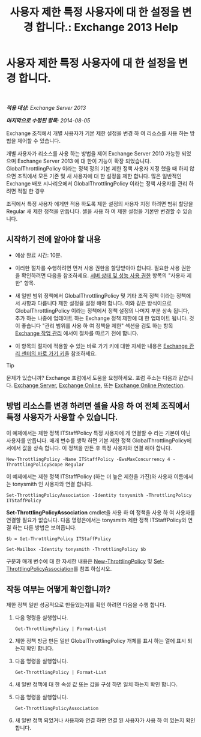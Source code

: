 ﻿---
title: '사용자 제한 특정 사용자에 대 한 설정을 변경 합니다.: Exchange 2013 Help'
TOCTitle: 사용자 제한 특정 사용자에 대 한 설정을 변경 합니다.
ms:assetid: c5f834d6-189d-485e-9800-5e0066815ecf
ms:mtpsurl: https://technet.microsoft.com/ko-kr/library/JJ863577(v=EXCHG.150)
ms:contentKeyID: 50556082
ms.date: 05/22/2018
mtps_version: v=EXCHG.150
ms.translationtype: MT
---

# 사용자 제한 특정 사용자에 대 한 설정을 변경 합니다.

 

_**적용 대상:** Exchange Server 2013_

_**마지막으로 수정된 항목:** 2014-08-05_

Exchange 조직에서 개별 사용자가 기본 제한 설정을 변경 하 여 리소스를 사용 하는 방법을 제어할 수 있습니다.

개별 사용자가 리소스를 사용 하는 방법을 제어 Exchange Server 2010 가능한 되었으며 Exchange Server 2013 에 대 한이 기능이 확장 되었습니다. GlobalThrottlingPolicy 이라는 정책 정의 기본 제한 정책 사용자 지정 했을 때 하지 않으면 조직에서 모든 기존 및 새 사용자에 대 한 설정을 제한 합니다. 많은 일반적인 Exchange 배포 시나리오에서 GlobalThrottlingPolicy 이라는 정책 사용자를 관리 하려면 적절 한 경우

조직에서 특정 사용자 에게만 적용 하도록 제한 설정의 사용자 지정 하려면 범위 할당을 Regular 새 제한 정책을 만듭니다. 셸을 사용 하 여 제한 설정을 기본만 변경할 수 있습니다.

## 시작하기 전에 알아야 할 내용

  - 예상 완료 시간: 10분.

  - 이러한 절차를 수행하려면 먼저 사용 권한을 할당받아야 합니다. 필요한 사용 권한을 확인하려면 다음을 참조하세요. [서버 상태 및 성능 사용 권한](server-health-and-performance-permissions-exchange-2013-help.md) 항목의 "사용자 제한" 항목.

  - 새 일반 범위 정책에서 GlobalThrottlingPolicy 및 기타 조직 정책 이라는 정책에서 사항과 다릅니다 제한 설정을 설정 해야 합니다. 이와 같은 방식이으로 GlobalThrottlingPolicy 이라는 정책에서 정책 설정의 나머지 부분 상속 됩니다, 추가 하는 나중에 업데이트 하는 Exchange 정책 제한에 대 한 업데이트 됩니다. 것이 좋습니다 "관리 범위를 사용 하 여 정책을 제한" 섹션을 검토 하는 항목 [Exchange 작업 관리](exchange-workload-management-exchange-2013-help.md) 에서이 절차를 따르기 전에 합니다.

  - 이 항목의 절차에 적용할 수 있는 바로 가기 키에 대한 자세한 내용은 [Exchange 관리 센터의 바로 가기 키](keyboard-shortcuts-in-the-exchange-admin-center-exchange-online-protection-help.md)을 참조하세요.


> [!TIP]
> 문제가 있습니까? Exchange 포럼에서 도움을 요청하세요. 포럼 주소는 다음과 같습니다. <A href="https://go.microsoft.com/fwlink/p/?linkid=60612">Exchange Server</A>, <A href="https://go.microsoft.com/fwlink/p/?linkid=267542">Exchange Online</A>, 또는 <A href="https://go.microsoft.com/fwlink/p/?linkid=285351">Exchange Online Protection</A>.



## 방법 리소스를 변경 하려면 셸을 사용 하 여 전체 조직에서 특정 사용자가 사용할 수 있습니다.

이 예제에서는 제한 정책 ITStaffPolicy 특정 사용자에 게 연결할 수 라는 기본이 아닌 사용자를 만듭니다. 매개 변수를 생략 하면 기본 제한 정책 GlobalThrottlingPolicy에서에서 값을 상속 합니다. 이 정책을 만든 후 특정 사용자와 연결 해야 합니다.

    New-ThrottlingPolicy -Name ITStaffPolicy -EwsMaxConcurrency 4 -ThrottlingPolicyScope Regular

이 예제에서는 제한 정책 ITStaffPolicy (하는 더 높은 제한을 가진)와 사용자 이름에서는 tonysmith 인 사용자와 연결 합니다.

    Set-ThrottlingPolicyAssociation -Identity tonysmith -ThrottlingPolicy ITStaffPolicy

**Set-ThrottlingPolicyAssociation** cmdlet을 사용 하 여 정책을 사용 하 여 사용자를 연결할 필요가 없습니다. 다음 명령은에서는 tonysmith 제한 정책 ITStaffPolicy와 연결 하는 다른 방법은 보여줍니다.

    $b = Get-ThrottlingPolicy ITStaffPolicy

    Set-Mailbox -Identity tonysmith -ThrottlingPolicy $b

구문과 매개 변수에 대 한 자세한 내용은 [New-ThrottlingPolicy](https://technet.microsoft.com/ko-kr/library/dd351045\(v=exchg.150\)) 및 [Set-ThrottlingPolicyAssociation](https://technet.microsoft.com/ko-kr/library/ff459231\(v=exchg.150\))를 참조 하십시오.

## 작동 여부는 어떻게 확인합니까?

제한 정책 일반 성공적으로 만들었는지를 확인 하려면 다음을 수행 합니다.

1.  다음 명령을 실행합니다.
    
        Get-ThrottlingPolicy | Format-List

2.  제한 정책 방금 만든 일반 GlobalThrottlingPolicy 개체를 표시 하는 열에 표시 되는지 확인 합니다.

3.  다음 명령을 실행합니다.
    
        Get-ThrottlingPolicy | Format-List

4.  새 일반 정책에 대 한 속성 값 또는 값을 구성 하면 일치 하는지 확인 합니다.

5.  다음 명령을 실행합니다.
    
        Get-ThrottlingPolicyAssociation

6.  새 일반 정책 되었거나 사용자와 연결 하면 연결 된 사용자가 사용 하 여 있는지 확인 합니다.

